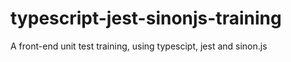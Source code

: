 # typescript-jest-sinonjs-training
A front-end unit test training, using typescipt, jest and sinon.js
